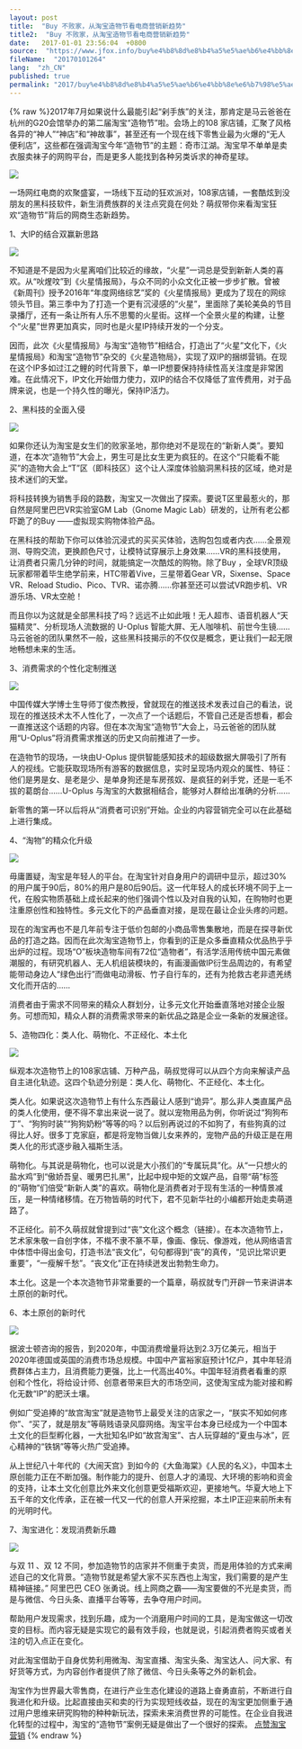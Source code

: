 ```yaml
---
layout: post
title:  "Buy 不败家，从淘宝造物节看电商营销新趋势"
title2:  "Buy 不败家，从淘宝造物节看电商营销新趋势"
date:   2017-01-01 23:56:04  +0800
source:  "https://www.jfox.info/buy%e4%b8%8d%e8%b4%a5%e5%ae%b6%e4%bb%8e%e6%b7%98%e5%ae%9d%e9%80%a0%e7%89%a9%e8%8a%82%e7%9c%8b%e7%94%b5%e5%95%86%e8%90%a5%e9%94%80%e6%96%b0%e8%b6%8b%e5%8a%bf.html"
fileName:  "20170101264"
lang:  "zh_CN"
published: true
permalink: "2017/buy%e4%b8%8d%e8%b4%a5%e5%ae%b6%e4%bb%8e%e6%b7%98%e5%ae%9d%e9%80%a0%e7%89%a9%e8%8a%82%e7%9c%8b%e7%94%b5%e5%95%86%e8%90%a5%e9%94%80%e6%96%b0%e8%b6%8b%e5%8a%bf.html"
---
```

{% raw %}
​2017年7月如果说什么最能引起“剁手族”的关注，那肯定是马云爸爸在杭州的G20会馆举办的第二届淘宝“造物节”啦。会场上的108 家店铺，汇聚了风格各异的“神人”“神店”和“神故事”，甚至还有一个现在线下零售业最为火爆的“无人便利店”，这些都在强调淘宝今年“造物节”的主题：奇市江湖。淘宝早不单单是卖衣服卖袜子的网购平台，而是更多人能找到各种另类诉求的神奇星球。

![](131f46a.png)

 ​一场网红电商的欢聚盛宴，一场线下互动的狂欢派对，108家店铺，一套酷炫到没朋友的黑科技软件，新生消费族群的关注点究竟在何处？萌叔带你来看淘宝狂欢“造物节”背后的网商生态新趋势。

1、大IP的结合双赢新思路

![](f6f4200.png)

 ​不知道是不是因为火星离咱们比较近的缘故，“火星”一词总是受到新新人类的喜欢。从“吙煋呅”到《火星情报局》，与众不同的小众文化正被一步步扩散。曾被《新周刊》授予2016年“年度网络综艺”奖的《火星情报局》更成为了现在的网综领头节目。第三季中为了打造一个更有沉浸感的“火星”，里面除了美轮美奂的节目录播厅，还有一条让所有人乐不思蜀的火星街。这样一个全景火星的构建，让整个“火星”世界更加真实，同时也是火星IP持续开发的一个分支。

 因而，此次《火星情报局》与淘宝“造物节”相结合，打造出了“火星”文化下，《火星情报局》和淘宝“造物节”杂交的《火星造物局》，实现了双IP的捆绑营销。在现在这个IP多如过江之鲤的时代背景下，单一IP想要保持持续性高关注度是非常困难。在此情况下，IP文化开始借力使力，双IP的结合不仅降低了宣传费用，对于品牌来说，也是一个持久性的曝光，保持IP活力。

2、黑科技的全面入侵

![](f10ae02.png)

 ​如果你还认为淘宝是女生们的败家圣地，那你绝对不是现在的“新新人类”。要知道，在本次“造物节”大会上，男生可是比女生更为疯狂的。在这个“只能看不能买”的造物大会上“T”区（即科技区）这个让人深度体验脑洞黑科技的区域，绝对是技术迷们的天堂。

将科技转换为销售手段的路数，淘宝又一次做出了探索。要说T区里最惹火的，那自然是阿里巴巴VR实验室GM Lab（Gnome Magic Lab）研发的，让所有老公都吓跪了的Buy ——虚拟现实购物体验产品。

 在黑科技的帮助下你可以体验沉浸式的买买买体验，选购包包或者内衣……全景观测、导购交流，更换颜色尺寸，让模特试穿展示上身效果……VR的黑科技使用，让消费者只需几分钟的时间，就能搞定一次酷炫的购物。除了Buy ，全球VR顶级玩家都带着毕生绝学前来，HTC带着Vive，三星带着Gear VR，Sixense、Space VR、Reload Studio、Pico、TVR、诺亦腾……你甚至还可以尝试VR跑步机、VR游乐场、VR太空舱！

而且你以为这就是全部黑科技了吗？远远不止如此哦！无人超市、语音机器人“天猫精灵”、分析现场人流数据的 U-Oplus 智能大屏、无人咖啡机、前世今生镜……马云爸爸的团队果然不一般，这些黑科技揭示的不仅仅是概念，更让我们一起无限地畅想未来的生活。

3、消费需求的个性化定制推送

![](d7b980a.png)

 ​中国传媒大学博士生导师丁俊杰教授，曾就现在的推送技术发表过自己的看法，说现在的推送技术太不人性化了，一次点了一个话题后，不管自己还是否想看，都会一直推送这个话题的内容。但在本次淘宝“造物节”大会上，马云爸爸的团队就用“U-Oplus”将消费需求推送的历史又向前推进了一步。

在造物节的现场，一块由U-Oplus 提供智能感知技术的超级数据大屏吸引了所有人的视线。它能获取现场所有游客的数据信息，实时呈现场内观众的属性、特征：他们是男是女、是老是少、是单身狗还是车房孩奴、是疯狂的剁手党，还是一毛不拔的葛朗台……U-Oplus 与淘宝的大数据相结合，能够对人群给出准确的分析……

新零售的第一环以后将从“消费者可识别”开始。企业的内容营销完全可以在此基础上进行集成。

4、“淘物”的精众化升级

![](b28a6c0.png)

 ​毋庸置疑，淘宝是年轻人的平台。在淘宝针对自身用户的调研中显示，超过30%的用户属于90后，80%的用户是80后90后。这一代年轻人的成长环境不同于上一代，在殷实物质基础上成长起来的他们强调个性以及对自我的认知，在购物时也更注重原创性和独特性。多元文化下的产品垂直对接，是现在最让企业头疼的问题。

现在的淘宝再也不是几年前专注于低价包邮的小商品零售集散地，而是在探寻新优品的打造之路。因而在此次淘宝造物节上，你看到的正是众多垂直精众优品热乎乎出炉的过程。现场“O”板块造物车间有72位“造物者”，有活学活用传统中国元素做潮服的，有研究机器人、无人机组装模块的，有画漫画做IP衍生品周边的，有希望能带动身边人“绿色出行”而做电动滑板、竹子自行车的，还有为抢救古老非遗羌绣文化而开店的……

消费者由于需求不同带来的精众人群划分，让多元文化开始垂直落地对接企业服务。可想而知，精众人群的消费需求带来的新优品之路是企业一条新的发展途径。

5、造物四化：类人化、萌物化、不正经化、本土化

![](2824178.png)

 ​纵观本次造物节上的108家店铺、万种产品，萌叔觉得可以从四个方向来解读产品自主进化轨迹。这四个轨迹分别是：类人化、萌物化、不正经化、本土化。

类人化。如果说这次造物节上有什么东西最让人感到“诡异”。那么非人类直属产品的类人化使用，便不得不拿出来说一说了。就以宠物用品为例，你听说过“狗狗布丁”、“狗狗时装”“狗狗奶粉”等等的吗？以后别再说过的不如狗了，有些狗真的过得比人好。很多丁克家庭，都是将宠物当做儿女来养的，宠物产品的升级正是在用类人化的形式逐步融入福斯生活。

萌物化。与其说是萌物化，也可以说是大小孩们的“专属玩具”化。从“一只想火的盐水鸡”到“傲娇吾皇、暖男巴扎黑”，比起中规中矩的文娱产品，自带“萌”标签的“萌物”们倍受“新新人类”的喜欢。萌物化是消费者对于现有生活的一种情景减压，是一种情绪移情。在万物皆萌的时代下，君不见新华社的小编都开始走卖萌道路了。

不正经化。前不久萌叔就曾提到过“丧”文化这个概念（链接）。在本次造物节上，艺术家朱敬一自创字体，不楷不隶不篆不草，像画、像玩、像游戏，他从网络语言中体悟中得出金句，打造书法“丧文化”，句句都得到“丧”的真传，“见识比常识更重要”，“一瘦解千愁”。“丧文化”正在持续迸发出勃勃生命力。

本土化。这是一个本次造物节非常重要的一个篇章，萌叔就专门开辟一节来讲讲本土原创的新时代。

6、本土原创的新时代

![](8205dac.png)

 ​据波士顿咨询的报告，到2020年，中国消费增量将达到2.3万亿美元，相当于2020年德国或英国的消费市场总规模。中国中产富裕家庭预计1亿户，其中年轻消费群体占主力，且消费能力更强，比上一代高出40%。中国年轻消费者看重的原创和个性化，将给设计师、创意者带来巨大的市场空间，这使淘宝成为能对接和孵化无数“IP”的肥沃土壤。

 例如广受追捧的“故宫淘宝”就是造物节上最受关注的店家之一，“朕实不知如何疼你”、“买了，就是朋友”等萌贱语录风靡网络。淘宝平台本身已经成为一个中国本土文化的巨型孵化器，一大批知名IP如“故宫淘宝”、古人玩穿越的“夏虫与冰”，匠心精神的“铁锅”等等火热广受追捧。

 从上世纪八十年代的《大闹天宫》到如今的《大鱼海棠》《人民的名义》，中国本土原创能力正在不断加强。制作能力的提升、创意人才的涌现、大环境的影响和资金的支持，让本土文化创意比外来文化创意更受福斯欢迎，更接地气。华夏大地上下五千年的文化传承，正在被一代又一代的创意人开采挖掘，本土IP正迎来前所未有的光明时代。

7、淘宝进化：发现消费新乐趣

![](7e1bf17.png)

​与双 11 、双 12 不同，参加造物节的店家并不侧重于卖货，而是用体验的方式来阐述自己的文化背景。“造物节就是希望大家不买东西也上淘宝，我们需要的是产生精神链接。” 阿里巴巴 CEO 张勇说。线上网商之霸——淘宝要做的不光是卖货，而是与微信、今日头条、直播平台等等，去争夺用户时间。

 帮助用户发现需求，找到乐趣，成为一个消磨用户时间的工具，是淘宝做这一切改变的目标。而内容无疑是实现它的最有效手段，也就是说，引起消费者购买或者关注的切入点正在变化。

 对此淘宝借助于自身优势利用微淘、淘宝直播、淘宝头条、淘宝达人、问大家、有好货等方式，为内容创作者提供了除了微信、今日头条等之外的新机会。

淘宝作为世界最大零售商，在进行产业生态化建设的道路上奋勇直前，不断进行自我进化和升级。比起直接由买和卖的行为实现短线收益，现在的淘宝更加侧重于通过用户思维来研究购物的种种新玩法，探索未来消费世界的可能性。在企业自我进化转型的过程中，淘宝的“造物节”案例无疑是做出了一个很好的探索。
[点赞](void(0))[淘宝](https://www.jfox.info/go.php?url=http://ju.outofmemory.cn/tag/%E6%B7%98%E5%AE%9D/)[营销](https://www.jfox.info/go.php?url=http://ju.outofmemory.cn/tag/%E8%90%A5%E9%94%80/)
{% endraw %}